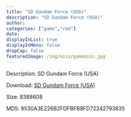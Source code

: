 ```yaml
---
title: "SD Gundam Force (USA)"
description: "SD Gundam Force (USA)"
author: 
categories: ["game","rom"]
date: 
displayInList: true
displayInMenu: false
dropCap: false
featuredImage: /img/miss/gamemiss.jpg
---
```


Description: SD Gundam Force (USA)

Download: <a style="text-decoration:underline;" href="https://mega.nz/#!POASQCpC!AfxshvQIkSZF0Bs5ufvWMyJLBKgQ_xQC6Uaa38BYm1k" target = "_blank" rel = "nofollow" > SD Gundam Force (USA)</a>

Size: 8388608

MD5: 9530A3E226B2FDFBFB8FD72242793635

